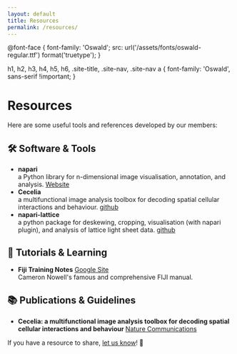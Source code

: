 ```yaml
---
layout: default
title: Resources
permalink: /resources/
---
```

@font-face {
  font-family: 'Oswald';
  src: url('/assets/fonts/oswald-regular.ttf') format('truetype');
}

h1, h2, h3, h4, h5, h6,
.site-title,
.site-nav,
.site-nav a {
  font-family: 'Oswald', sans-serif !important;
}
</style>
# Resources

Here are some useful tools and references developed by our members:

## 🛠 Software & Tools
- **napari** <BR>a Python library for n-dimensional image visualisation, annotation, and analysis. [Website](https://napari.org/stable/)  
- **Cecelia** <BR>a multifunctional image analysis toolbox for decoding spatial cellular interactions and behaviour. [github](https://github.com/schienstockd/cecelia)  
- **napari-lattice** <BR>a python package for deskewing, cropping, visualisation (with napari plugin), and analysis of lattice light sheet data. [github](https://github.com/BioimageAnalysisCoreWEHI/napari_lattice)

## 📖 Tutorials & Learning
- **Fiji Training Notes** [Google Site](https://sites.google.com/monash.edu/fiji-training-manual)<BR> Cameron Nowell's famous and comprehensive FIJI manual. 

## 📚 Publications & Guidelines
- **Cecelia: a multifunctional image analysis toolbox for decoding spatial cellular interactions and behaviour** [Nature Communications](https://www.nature.com/articles/s41467-025-57193-y) 



If you have a resource to share, [let us know](/contact/)! 🚀
